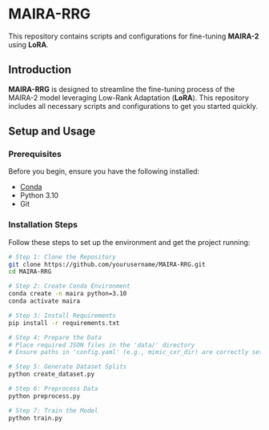 # MAIRA-RRG

This repository contains scripts and configurations for fine-tuning **MAIRA-2** using **LoRA**.

## Introduction

**MAIRA-RRG** is designed to streamline the fine-tuning process of the MAIRA-2 model leveraging Low-Rank Adaptation (**LoRA**). This repository includes all necessary scripts and configurations to get you started quickly.

## Setup and Usage

### Prerequisites

Before you begin, ensure you have the following installed:

- [Conda](https://docs.conda.io/en/latest/miniconda.html)
- Python 3.10
- Git

### Installation Steps

Follow these steps to set up the environment and get the project running:

```bash
# Step 1: Clone the Repository
git clone https://github.com/yourusername/MAIRA-RRG.git
cd MAIRA-RRG

# Step 2: Create Conda Environment
conda create -n maira python=3.10
conda activate maira

# Step 3: Install Requirements
pip install -r requirements.txt

# Step 4: Prepare the Data
# Place required JSON files in the 'data/' directory
# Ensure paths in 'config.yaml' (e.g., mimic_cxr_dir) are correctly set.

# Step 5: Generate Dataset Splits
python create_dataset.py

# Step 6: Preprocess Data
python preprocess.py

# Step 7: Train the Model
python train.py
